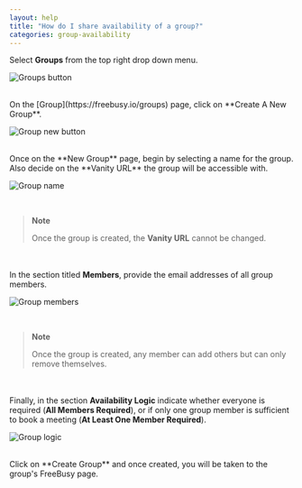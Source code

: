 ```yaml
---
layout: help
title: "How do I share availability of a group?"
categories: group-availability
---
```


Select **Groups** from the top right drop down menu.

![Groups button](https://imgur.com/5t0ZosS.png)

<br>
On the [Group](https://freebusy.io/groups) page, click on **Create A New Group**.
<br>

![Group new button](https://imgur.com/XwT9EqQ.png)

<br>
Once on the **New Group** page, begin by selecting a name for the group.
Also decide on the **Vanity URL** the group will be accessible with.

![Group name](http://i.imgur.com/F4KXrmB.png)

<br>

> **Note**
>
> Once the group is created, the **Vanity URL** cannot be changed.

<br><br>
In the section titled **Members**, provide the email addresses of all group members.

![Group members](http://i.imgur.com/z20jgxC.png)

<br>

> **Note**
>
> Once the group is created, any member can add others but can only remove themselves.

<br><br>
Finally, in the section **Availability Logic** indicate whether everyone is required (**All Members Required**), or if only one group member is sufficient to book a meeting (**At Least One Member Required**).

![Group logic](http://i.imgur.com/76h4Czr.png)

<br>
Click on **Create Group** and once created, you will be taken to the group's FreeBusy page.
